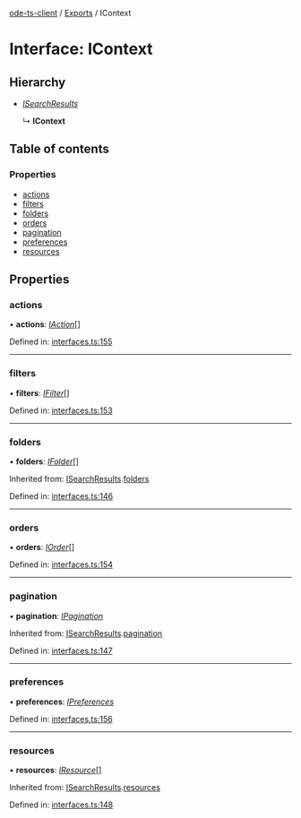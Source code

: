 [ode-ts-client](../README.md) / [Exports](../modules.md) / IContext

# Interface: IContext

## Hierarchy

* [*ISearchResults*](isearchresults.md)

  ↳ **IContext**

## Table of contents

### Properties

- [actions](icontext.md#actions)
- [filters](icontext.md#filters)
- [folders](icontext.md#folders)
- [orders](icontext.md#orders)
- [pagination](icontext.md#pagination)
- [preferences](icontext.md#preferences)
- [resources](icontext.md#resources)

## Properties

### actions

• **actions**: [*IAction*](iaction.md)[]

Defined in: [interfaces.ts:155](https://github.com/opendigitaleducation/infrontexplore/blob/2f94543/src/ts/interfaces.ts#L155)

___

### filters

• **filters**: [*IFilter*](ifilter.md)[]

Defined in: [interfaces.ts:153](https://github.com/opendigitaleducation/infrontexplore/blob/2f94543/src/ts/interfaces.ts#L153)

___

### folders

• **folders**: [*IFolder*](ifolder.md)[]

Inherited from: [ISearchResults](isearchresults.md).[folders](isearchresults.md#folders)

Defined in: [interfaces.ts:146](https://github.com/opendigitaleducation/infrontexplore/blob/2f94543/src/ts/interfaces.ts#L146)

___

### orders

• **orders**: [*IOrder*](iorder.md)[]

Defined in: [interfaces.ts:154](https://github.com/opendigitaleducation/infrontexplore/blob/2f94543/src/ts/interfaces.ts#L154)

___

### pagination

• **pagination**: [*IPagination*](ipagination.md)

Inherited from: [ISearchResults](isearchresults.md).[pagination](isearchresults.md#pagination)

Defined in: [interfaces.ts:147](https://github.com/opendigitaleducation/infrontexplore/blob/2f94543/src/ts/interfaces.ts#L147)

___

### preferences

• **preferences**: [*IPreferences*](ipreferences.md)

Defined in: [interfaces.ts:156](https://github.com/opendigitaleducation/infrontexplore/blob/2f94543/src/ts/interfaces.ts#L156)

___

### resources

• **resources**: [*IResource*](iresource.md)[]

Inherited from: [ISearchResults](isearchresults.md).[resources](isearchresults.md#resources)

Defined in: [interfaces.ts:148](https://github.com/opendigitaleducation/infrontexplore/blob/2f94543/src/ts/interfaces.ts#L148)

